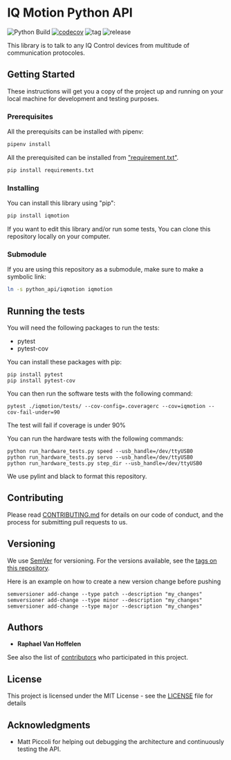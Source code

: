 # IQ Motion Python API

![Python Build](https://github.com/iq-motion-control/iq-module-communication-python/workflows/Python%20Build/badge.svg)
[![codecov](https://codecov.io/gh/iq-motion-control/iq-module-communication-python/branch/master/graph/badge.svg)](https://codecov.io/gh/iq-motion-control/iq-module-communication-python)
![tag](https://img.shields.io/github/v/tag/iq-motion-control/iq-module-communication-python)
![release](https://img.shields.io/github/release/iq-motion-control/iq-module-communication-python/all.svg)

This library is to talk to any IQ Control devices from multitude of communication protocoles.

## Getting Started

These instructions will get you a copy of the project up and running on your local machine for development and testing purposes.

### Prerequisites

All the prerequisits can be installed with pipenv:

```bash
pipenv install
```

All the prerequisited can be installed from ["requirement.txt"](requirement.txt).

```bash
pip install requirements.txt
```

### Installing

You can install this library using "pip":

```bash
pip install iqmotion
```

If you want to edit this library and/or run some tests, You can clone this repository locally on your computer.

### Submodule

If you are using this repository as a submodule, make sure to make a symbolic link:

```bash
ln -s python_api/iqmotion iqmotion
```

## Running the tests

You will need the following packages to run the tests:

- pytest
- pytest-cov

You can install these packages with pip:

```shell
pip install pytest
pip install pytest-cov
```

You can then run the software tests with the following command:

```shell
pytest ./iqmotion/tests/ --cov-config=.coveragerc --cov=iqmotion --cov-fail-under=90
```

The test will fail if coverage is under 90%

You can run the hardware tests with the following commands:

```shell
python run_hardware_tests.py speed --usb_handle=/dev/ttyUSB0
python run_hardware_tests.py servo --usb_handle=/dev/ttyUSB0
python run_hardware_tests.py step_dir --usb_handle=/dev/ttyUSB0
```

We use pylint and black to format this repository.

## Contributing

Please read [CONTRIBUTING.md](https://github.com/iq-motion-control/iq-module-communication-python/blob/master/CONTRIBUTING.md) for details on our code of conduct, and the process for submitting pull requests to us.

## Versioning

We use [SemVer](http://semver.org/) for versioning. For the versions available, see the [tags on this repository](https://github.com/iq-motion-control/iq-module-communication-python/tags).

Here is an example on how to create a new version change before pushing

```shell
semversioner add-change --type patch --description "my_changes"
semversioner add-change --type minor --description "my_changes"
semversioner add-change --type major --description "my_changes"
```

## Authors

- **Raphael Van Hoffelen**

See also the list of [contributors](https://github.com/iq-motion-control/iq-module-communication-python/blob/master/contributors.md) who participated in this project.

## License

This project is licensed under the MIT License - see the [LICENSE](https://github.com/iq-motion-control/iq-module-communication-python/blob/master/LICENSE) file for details

## Acknowledgments

- Matt Piccoli for helping out debugging the architecture and continuously testing the API.
